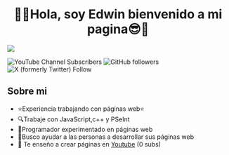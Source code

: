 <div align="center">
<h1 align="center">👋😎Hola, soy Edwin bienvenido a mi pagina😎👋</h1>
</div>
<img src="https://imgur.com/JUEVxEe.png">

![YouTube Channel Subscribers](https://img.shields.io/youtube/channel/subscribers/UCrPPMF6POez6Zkd2wYDpzsA?logo=youtube&link=https%3A%2F%2Fwww.youtube.com%2F%40EdwinMaximino)
![GitHub followers](https://img.shields.io/github/followers/EdwinAIRM?logo=github&link=https%3A%2F%2Fgithub.com%2FEdwinAIRM)
![X (formerly Twitter) Follow](https://img.shields.io/twitter/follow/Edwin%20Maximino?logo=x&link=https%3A%2F%2Fx.com%2Fedwin_lozano95)


## Sobre mi

- ⭐Experiencia trabajando con páginas web⭐
- 🔍Trabaje con JavaScript,c++ y PSeInt
- 💯Programador experimentado en páginas web
- 🔭Busco ayudar a las personas a desarrollar sus páginas web
- 🎥 Te enseño a crear páginas en [Youtube](https://www.youtube.com/@EdwinMaximino) (0 subs)
<br>

</p>
